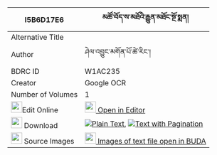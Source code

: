 |I5B6D17E6|མཚོ་བོད་ས་མཐོའི་རྒྱུན་མཐོང་སྔོ་སྨན། 
| --- | --- 
|Alternative Title |
|Author| ཤེལ་འབྱུང་མགོན་པོ་ཚེ་རིང་།
|BDRC ID | W1AC235
|Creator | Google OCR
|Number of Volumes| 1
|<img width="25" src="https://img.icons8.com/color/25/000000/edit-property.png">Edit Online| [<img width="25" src="https://avatars.githubusercontent.com/u/45091458?s=200&v=4"> Open in Editor](http://editor.openpecha.org/I5B6D17E6)
|<img width="25" src="https://img.icons8.com/fluent/48/000000/download-2.png"/>  Download | [![](https://img.icons8.com/color/20/000000/txt.png)Plain Text](https://github.com/Openpecha/I5B6D17E6/releases/download/v2/tso_bo_sato_i_gyun_tong_ngomen_plain_I5B6D17E6.zip), [![](https://img.icons8.com/color/20/000000/txt.png)Text with Pagination](https://github.com/Openpecha/I5B6D17E6/releases/download/v2/tso_bo_sato_i_gyun_tong_ngomen_pages_I5B6D17E6.zip)
|<img width="25" src="https://img.icons8.com/plasticine/100/000000/pictures-folder.png"/>  Source Images | [<img width="25" src="https://library.bdrc.io/icons/BUDA-small.svg"> Images of text file open in BUDA](https://library.bdrc.io/show/bdr:W1AC235)